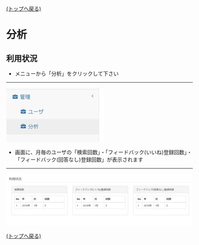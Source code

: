 [(トップへ戻る)](https://github.com/solctatg/FAQService_Manual)
# 分析
## 利用状況
- メニューから「分析」をクリックして下さい

------------------------------------
![1](../img/analytics/analytics_1.jpg)

- 画面に、月毎のユーザの「検索回数」・「フィードバック(いいね)登録回数」・「フィードバック(回答なし)登録回数」が表示されます

------------------------------------
![2](../img/analytics/analytics_2.jpg)

[(トップへ戻る)](https://github.com/solctatg/FAQService_Manual)